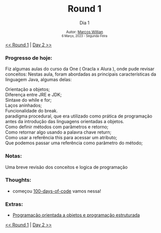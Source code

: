 <div align="center">
  <h1>Round 1</h1>
  <p>Dia 1</p>

  <sub>
    Autor: <a href="https://github.com/marcosmwx" target="_blank">Marcos Willian</a>
    <br>
    <small>6 Março, 2023 - Segunda-Feira</small>
  </sub>
</div>

[<< Round 1](README.md) | [Day 2 >>](day002.md)

### Progresso de hoje:

Fiz algumas aulas do curso da One ( Oracla x Alura ), onde pude revisar conceitos:
Nestas aula, foram abordadas as principais características da linguagem Java, algumas delas:

Orientação a objetos;
<br>
Diferença entre JRE e JDK;
<br>
Sintaxe do while e for;
<br>
Laços aninhados;
<br>
Funcionalidade do break.
<br>
paradigma procedural, que era utilizado como prática de programação antes da introdução das linguagens orientadas a objetos.
<br>
Como definir métodos com parâmetros e retorno;
<br>
Como retornar algo usando a palavra chave return;
<br>
Como usar a referência this para acessar um atributo;
<br>
Que podemos passar uma referência como parâmetro do método;
<br>

### Notas:

Uma breve revisão dos conceitos e logica de programação

### Thoughts:

- começou [100-days-of-code](https://github.com/marcosmwx/100DaysOfCode) vamos nessa!

### Extras:

- [Programação orientada a objetos e programação estruturada](https://www.alura.com.br/artigos/poo-programacao-orientada-a-objetos)

[<< Round 1](README.md) | [Day 2 >>](day002.md)
